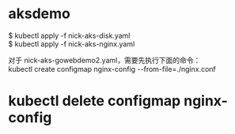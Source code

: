 # aksdemo
$ kubectl apply -f nick-aks-disk.yaml    
$ kubectl apply -f nick-aks-nginx.yaml    

对于 nick-aks-gowebdemo2.yaml，需要先执行下面的命令：    
kubectl create configmap nginx-config --from-file=./nginx.conf    
# kubectl delete configmap nginx-config